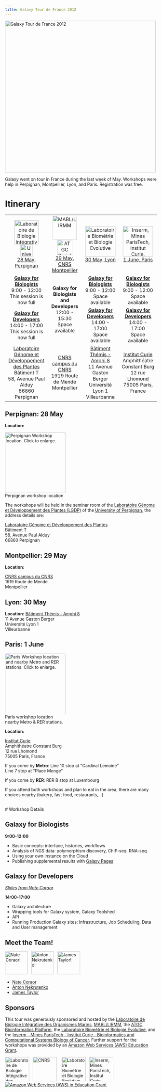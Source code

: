 ```yaml
---
title: Galaxy Tour de France 2012
---
```

<div class='center'><img src="/images/logos/GalaxyTourDeFranceMap.png" alt="Galaxy Tour de France 2012" width="500" /></div>




Galaxy went on tour in France during the last week of May.  Workshops were help in Perpignan, Montpellier, Lyon, and Paris.  Registration was free.

# Itinerary

<table>
  <tr>
    <td style=" text-align: center;"> <a href='http://biom.obs-banyuls.fr/fr/index.html'><img src="/images/logos/AragoLogo2.png" alt="Laboratoire de Biologie Intégrative des Organismes Marins" height="80" /></a><br /><a href='http://univ-perp.fr/'><img src="/images/logos/UPVD_logo.png" alt="University of Perpignan Via Domitia" height="40" /></a><br /><a href='http://biom.obs-banyuls.fr/fr/index.html'>28 May, Perpignan</a> </td>
    <td style=" text-align: center;"> <a href='http://phylogeny.lirmm.fr/phylo_cgi/index.cgi'><img src="/images/logos/MABL_LIRMM_Logo.png" alt="MABL/LIRMM" height="80" /></a> <br /> <a href='http://www.atgc-montpellier.fr/'><img src="/images/logos/ATGC_BP_logo.jpg" alt="ATGC Bioinformatics Platform" height="50" /></a><br /><a href='http://www.cnrs.fr/languedoc-roussillon/09com-presen-deleg/09-6-plan/1-plan-acces.htm'>29 May, CNRS Montpellier</a> </td>
    <td style=" text-align: center;"> <a href='http://lbbe.univ-lyon1.fr/'><img src="/images/logos/LBBElogo.png" alt="Laboratoire Biométrie et Biologie Evolutive" height="100" /></a><br /><a href='http://lbbe.univ-lyon1.fr/'>30 May, Lyon</a> </td>
    <td style=" text-align: center;"> <a href='http://u900.curie.fr/'><img src="/images/logos/CurieLogo.gif" alt="Inserm, Mines ParisTech, Institut Curie, Bioinformatics and Computational Systems Biology of Cancer" height="100" /></a><br /><a href='http://u900.curie.fr/'>1 June, Paris</a> </td>
  </tr>
  <tr>
    <td style=" text-align: center;"> <strong><a href='/events/galaxy-tour-de-france2012/#galaxy-for-biologists'>Galaxy for Biologists</a></strong><br /> 9:00 - 12:00<br />This session is now full </td>
    <td rowspan=2 style=" text-align: center;"> <strong>Galaxy for Biologists<br />and Developers</strong><br />12:00 - 15:30<br /> Space available </td>
    <td style=" text-align: center;"> <strong><a href='/events/galaxy-tour-de-france2012/#galaxy-for-biologists'>Galaxy for Biologists</a></strong><br />9:00 - 12:00<br />Space available </td>
    <td style=" text-align: center;"> <strong><a href='/events/galaxy-tour-de-france2012/#galaxy-for-biologists'>Galaxy for Biologists</a></strong><br />9:00 - 12:00<br />Space available </td>
  </tr>
  <tr>
    <td style=" text-align: center;"> <strong><a href='/events/galaxy-tour-de-france2012/#galaxy-for-developers'>Galaxy for Developers</a></strong><br />14:00 - 17:00<br />This session is now full </td>
    <td style=" text-align: center;"> <strong><a href='/events/galaxy-tour-de-france2012/#galaxy-for-developers'>Galaxy for Developers</a></strong><br />14:00 - 17:00<br />Space available </td>
    <td style=" text-align: center;"> <strong><a href='/events/galaxy-tour-de-france2012/#galaxy-for-developers'>Galaxy for Developers</a></strong><br />14:00 - 17:00<br />Space available </td>
  </tr>
  <tr>
    <td style=" text-align: center;"> <a href='http://lgdp.univ-perp.fr/index.php?page=laboratoire_2'>Laboratoire Génome et </a><br /><a href='http://lgdp.univ-perp.fr/index.php?page=laboratoire_2'>Développement des Plantes</a><br /> Bâtiment T<br />58, Avenue Paul Alduy<br />66860 Perpignan </td>
    <td style=" text-align: center;"> <a href='http://www.cnrs.fr/languedoc-roussillon/09com-presen-deleg/09-6-plan/1-plan-acces.htm'>CNRS campus du CNRS</a><br />1919 Route de Mende<br />Montpellier </td>
    <td style=" text-align: center;"> <a href='http://maps.google.fr/maps?q=Batiment+th%C3%A9mis+villeurbanne&hl=fr&ie=UTF8&ll=45.783327,4.871653&spn=0.002428,0.004259&sll=45.783507,4.871546&sspn=0.004856,0.008519&hnear=B%C3%A2timent+Themis,+69100+Villeurbanne,+Rh%C3%B4ne,+Rh%C3%B4ne-Alpes&t=m&z=18'>Bâtiment Thémis - Amphi 8</a><br />11 Avenue Gaston Berger<br />Université Lyon 1<br />Villeurbanne </td>
    <td style=" text-align: center;"> <a href='http://u900.curie.fr/'>Institut Curie</a><br />Amphithéatre Constant Burg<br />12 rue Lhomond<br />75005 Paris, France </td>
  </tr>
</table>


## Perpignan: 28 May

**Location:**

<div class='right'><a href='/events/galaxy-tour-de-france2012/PerpignanWorkshopMap.png'><img src="/events/galaxy-tour-de-france2012/PerpignanWorkshopMap.png" alt="Perpignan Workshop location. Click to enlarge." width="200" /></a><div class='center'>Perpignan workshop location</div></div>

The workshops will be held in the seminar room of the [Laboratoire Génome et Développement des Plantes (LGDP)](http://lgdp.univ-perp.fr/index.php?page=laboratoire_2) of the [University of Perpignan](http://univ-perp.fr), the address details are:

 [Laboratoire Génome et Développement des Plantes](http://lgdp.univ-perp.fr/index.php?page=laboratoire_2)<br />
 Bâtiment T<br />
 58, Avenue Paul Alduy<br />
 66860 Perpignan

## Montpellier: 29 May

**Location:**

 [CNRS campus du CNRS](http://www.cnrs.fr/languedoc-roussillon/09com-presen-deleg/09-6-plan/1-plan-acces.htm)<br />
 1919 Route de Mende<br />
 Montpellier

## Lyon: 30 May

**Location:**
 [Bâtiment Thémis - Amphi 8](http://maps.google.fr/maps?q=Batiment+th%C3%A9mis+villeurbanne&hl=fr&ie=UTF8&ll=45.783327,4.871653&spn=0.002428,0.004259&sll=45.783507,4.871546&sspn=0.004856,0.008519&hnear=B%C3%A2timent+Themis,+69100+Villeurbanne,+Rh%C3%B4ne,+Rh%C3%B4ne-Alpes&t=m&z=18)<br />
 11 Avenue Gaston Berger<br />
 Université Lyon 1<br />
 Villeurbanne 

## Paris: 1 June

<div class='right'><a href='/events/galaxy-tour-de-france2012/ParisWorkshopMetroStations.png'><img src="/events/galaxy-tour-de-france2012/ParisWorkshopMetroStations.png" alt="Paris Workshop location and nearby Metro and RER stations. Click to enlarge." width="200" /></a><div class='center'>Paris workshop location<br /> nearby Metro & RER stations.</div></div>

**Location:**

 [Institut Curie](http://u900.curie.fr/)<br />
 Amphithéatre Constant Burg<br />
 12 rue Lhomond<br />
 75005 Paris, France

If you come by **Metro**:
 Line 10 stop at "Cardinal Lemoine"<br />
 Line 7 stop at "Place Monge"

If you come by **RER**:
 RER B stop at Luxembourg

If you attend both workshops and plan to eat in the area, there are many choices nearby (bakery, fast food, restaurants,...).


<br />
# Workshop Details

## Galaxy for Biologists

**9:00-12:00**
* Basic concepts: interface, histories, workflows
* Analysis of NGS data: polymorphism discovery, ChIP-seq. RNA-seq
* Using your own instance on the Cloud
* Publishing supplemental results with [Galaxy Pages](/learn/galaxy-pages/)

## Galaxy for Developers

*[Slides from Nate Coraor](https://depot.galaxyproject.org/hub/attachments/documents/presentations/TourDeFrance2012Coraor.pdf)*

**14:00-17:00**
* Galaxy architecture
* Wrapping tools for Galaxy system, Galaxy Toolshed
* API
* Running Production Galaxy sites: Infrastructure, Job Scheduling, Data and User management

## Meet the Team!

<div class='right'><a href='/people/nate/'><img src="/galaxy-team/nate.jpg" alt="Nate Coraor!" height="75" /></a> &nbsp; <a href='/people/nate/'><img src="/images/people/anton.jpg" alt="Anton Nekrutenko!" height="75" /></a> &nbsp; <a href='/people/nate/'><img src="/images/people/james.jpg" alt="James Taylor!" height="75" /></a></div>

* [Nate Coraor](/people/nate/)
* [Anton Nekrutenko](/people/anton/)
* [James Taylor](/people/james-taylor/)

## Sponsors

This tour was generously sponsored and hosted by the [Laboratoire de Biologie Intégrative des Organismes Marins](http://biom.obs-banyuls.fr/fr/index.html), [MABL/LIRMM](http://phylogeny.lirmm.fr/phylo_cgi/index.cgi), the [ATGC Bioinformatics Platform](http://www.atgc-montpellier.fr/), the [Laboratoire Biométrie et Biologie Evolutive](http://lbbe.univ-lyon1.fr/), and the [Inserm - Mines ParisTech - Institut Curie - Bioinformatics and Computational Systems Biology of Cancer](http://u900.curie.fr/).  Further support for the workshops was provided by an [Amazon Web Services (AWS) Education Grant](http://aws.amazon.com/education).

<div class='center'>
<a href='http://biom.obs-banyuls.fr/fr/index.html'><img src="/images/logos/AragoLogo.png" alt="Laboratoire de Biologie Intégrative des Organismes Marins" height="80" /></a> &nbsp; <a href='http://www.cnrs.fr/languedoc-roussillon/09com-presen-deleg/09-6-plan/1-plan-acces.htm'><img src="/images/logos/CNRS_logo.png" alt="CNRS" height="80" /></a> &nbsp;&nbsp; <a href='http://lbbe.univ-lyon1.fr/'><img src="/images/logos/LBBElogo.png" alt="Laboratoire Biométrie et Biologie Evolutive" height="80" /></a> &nbsp; <a href='http://u900.curie.fr/'><img src="/images/logos/CurieLogo.gif" alt="Inserm, Mines ParisTech, Institut Curie, Bioinformatics and Computational Systems Biology of Cancer" height="80" /></a> &nbsp; <a href='http://aws.amazon.com/education'><img src="/images/logos/AWSLogo.png" alt="Amazon Web Services (AWS) in Education Grant" /></a>
</div>
